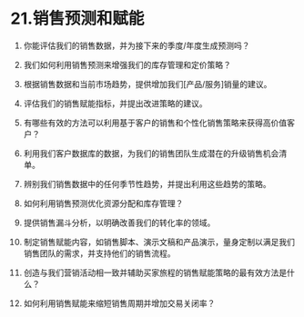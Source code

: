 



# 21.销售预测和赋能



1.  你能评估我们的销售数据，并为接下来的季度/年度生成预测吗？

1.  我们如何利用销售预测来增强我们的库存管理和定价策略？

1.  根据销售数据和当前市场趋势，提供增加我们[产品/服务]销量的建议。

1.  评估我们的销售赋能指标，并提出改进策略的建议。

1.  有哪些有效的方法可以利用基于客户的销售和个性化销售策略来获得高价值客户？

1.  利用我们客户数据库的数据，为我们的销售团队生成潜在的升级销售机会清单。

1.  辨别我们销售数据中的任何季节性趋势，并提出利用这些趋势的策略。

1.  如何利用销售预测优化资源分配和库存管理？

1.  提供销售漏斗分析，以明确改善我们的转化率的领域。

1.  制定销售赋能内容，如销售脚本、演示文稿和产品演示，量身定制以满足我们销售团队的需求，并支持他们的销售流程。

1.  创造与我们营销活动相一致并辅助买家旅程的销售赋能策略的最有效方法是什么？

1.  如何利用销售赋能来缩短销售周期并增加交易关闭率？
